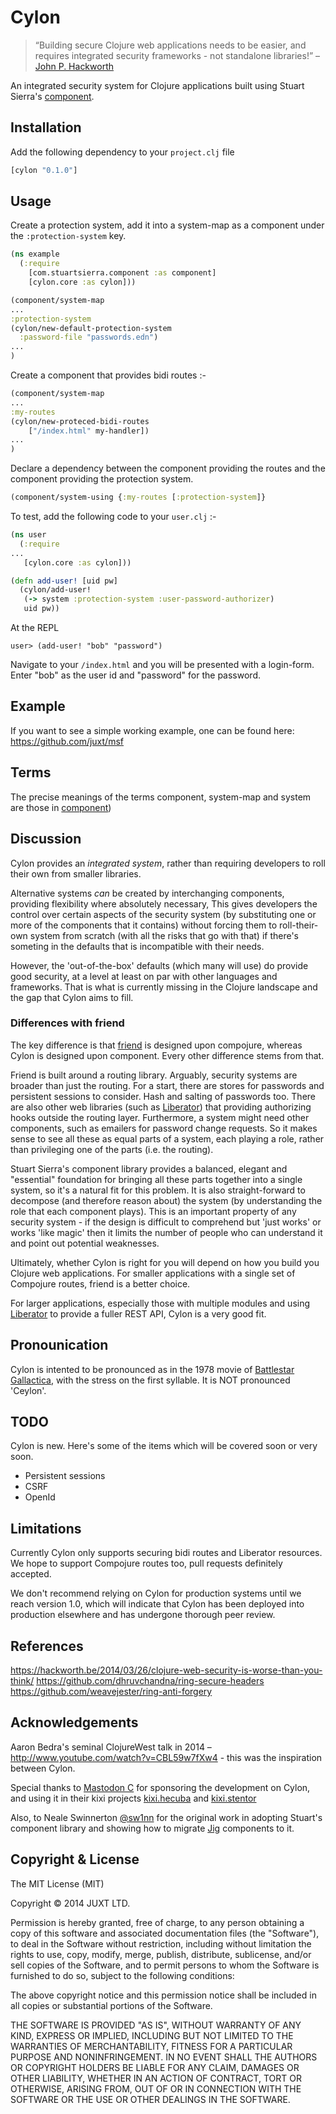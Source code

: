 # Cylon

> “Building secure Clojure web applications needs to be easier, and
> requires integrated security frameworks - not standalone libraries!” –
> [John P. Hackworth](https://hackworth.be/2014/03/26/clojure-web-security-is-worse-than-you-think/)

An integrated security system for Clojure applications built using
Stuart Sierra's [component](https://github.com/stuartsierra/component).

## Installation

Add the following dependency to your `project.clj` file

```clojure
[cylon "0.1.0"]
```

## Usage

Create a protection system, add it into a system-map as a component under the ```:protection-system``` key.

```clojure
(ns example
  (:require
    [com.stuartsierra.component :as component]
    [cylon.core :as cylon]))

(component/system-map
...
:protection-system
(cylon/new-default-protection-system
  :password-file "passwords.edn")
...
)

```

Create a component that provides bidi routes :-

```clojure
(component/system-map
...
:my-routes
(cylon/new-proteced-bidi-routes
    ["/index.html" my-handler])
...
)
```

Declare a dependency between the component providing the routes and the
component providing the protection system.

```clojure
(component/system-using {:my-routes [:protection-system]}
```

To test, add the following code to your `user.clj` :-

```clojure
(ns user
  (:require
...
   [cylon.core :as cylon]))

(defn add-user! [uid pw]
  (cylon/add-user!
   (-> system :protection-system :user-password-authorizer)
   uid pw))
```

At the REPL

    user> (add-user! "bob" "password")

Navigate to your `/index.html` and you will be presented with a
login-form. Enter "bob" as the user id and "password" for the password.

## Example

If you want to see a simple working example, one can be found here:
https://github.com/juxt/msf

## Terms

The precise meanings of the terms component, system-map and system are
those in [component](https://github.com/stuartsierra/component))

## Discussion

Cylon provides an _integrated system_, rather than requiring developers
to roll their own from smaller libraries.

Alternative systems _can_ be created by interchanging components,
providing flexibility where absolutely necessary, This gives developers
the control over certain aspects of the security system (by substituting
one or more of the components that it contains) without forcing them to
roll-their-own system from scratch (with all the risks that go with
that) if there's someting in the defaults that is incompatible with
their needs.

However, the 'out-of-the-box' defaults (which many will use) do provide
good security, at a level at least on par with other languages and
frameworks. That is what is currently missing in the Clojure landscape
and the gap that Cylon aims to fill.

### Differences with friend

The key difference is that [friend](https://github.com/cemerick/friend)
is designed upon compojure, whereas Cylon is designed upon
component. Every other difference stems from that.

Friend is built around a routing library. Arguably, security systems are
broader than just the routing. For a start, there are stores for
passwords and persistent sessions to consider. Hash and salting of
passwords too. There are also other web libraries (such as
[Liberator](http://clojure-liberator.github.io/liberator/)) that
providing authorizing hooks outside the routing layer. Furthermore, a
system might need other components, such as emailers for password change
requests. So it makes sense to see all these as equal parts of a system,
each playing a role, rather than privileging one of the parts (i.e. the
routing).

Stuart Sierra's component library provides a balanced, elegant and
"essential" foundation for bringing all these parts together into a
single system, so it's a natural fit for this problem. It is also
straight-forward to decompose (and therefore reason about) the system
(by understanding the role that each component plays). This is an
important property of any security system - if the design is difficult
to comprehend but 'just works' or works 'like magic' then it limits the
number of people who can understand it and point out potential
weaknesses.

Ultimately, whether Cylon is right for you will depend on how you build
you Clojure web applications. For smaller applications with a single set
of Compojure routes, friend is a better choice.

For larger applications, especially those with multiple modules and
using [Liberator](http://clojure-liberator.github.io/liberator/) to
provide a fuller REST API, Cylon is a very good fit.

## Pronounication

Cylon is intented to be pronounced as in the 1978 movie of
[Battlestar Gallactica](http://en.wikipedia.org/wiki/Cylon_%28Battlestar_Galactica%29),
with the stress on the first syllable.  It is NOT pronounced 'Ceylon'.

## TODO

Cylon is new. Here's some of the items which will be covered soon or very soon.

* Persistent sessions
* CSRF
* OpenId

## Limitations

Currently Cylon only supports securing bidi routes and Liberator
resources. We hope to support Compojure routes too, pull requests
definitely accepted.

We don't recommend relying on Cylon for production systems until we
reach version 1.0, which will indicate that Cylon has been deployed into
production elsewhere and has undergone thorough peer review.

## References

https://hackworth.be/2014/03/26/clojure-web-security-is-worse-than-you-think/
https://github.com/dhruvchandna/ring-secure-headers
https://github.com/weavejester/ring-anti-forgery

## Acknowledgements

Aaron Bedra's seminal ClojureWest talk in 2014 –
http://www.youtube.com/watch?v=CBL59w7fXw4 - this was the inspiration
between Cylon.

Special thanks to [Mastodon C](http://www.mastodonc.com/) for sponsoring
the development on Cylon, and using it in their kixi projects
[kixi.hecuba](https://github.com/MastodonC/kixi.hecuba) and
[kixi.stentor](https://github.com/MastodonC/kixi.stentor)

Also, to Neale Swinnerton [@sw1nn](https://twitter.com/sw1nn) for the
original work in adopting Stuart's component library and showing how to
migrate [Jig](https://github.com/juxt/jig) components to it.

## Copyright & License

The MIT License (MIT)

Copyright © 2014 JUXT LTD.

Permission is hereby granted, free of charge, to any person obtaining a copy of this software and associated documentation files (the "Software"), to deal in the Software without restriction, including without limitation the rights to use, copy, modify, merge, publish, distribute, sublicense, and/or sell copies of the Software, and to permit persons to whom the Software is furnished to do so, subject to the following conditions:

The above copyright notice and this permission notice shall be included in all copies or substantial portions of the Software.

THE SOFTWARE IS PROVIDED "AS IS", WITHOUT WARRANTY OF ANY KIND, EXPRESS OR IMPLIED, INCLUDING BUT NOT LIMITED TO THE WARRANTIES OF MERCHANTABILITY, FITNESS FOR A PARTICULAR PURPOSE AND NONINFRINGEMENT. IN NO EVENT SHALL THE AUTHORS OR COPYRIGHT HOLDERS BE LIABLE FOR ANY CLAIM, DAMAGES OR OTHER LIABILITY, WHETHER IN AN ACTION OF CONTRACT, TORT OR OTHERWISE, ARISING FROM, OUT OF OR IN CONNECTION WITH THE SOFTWARE OR THE USE OR OTHER DEALINGS IN THE SOFTWARE.
